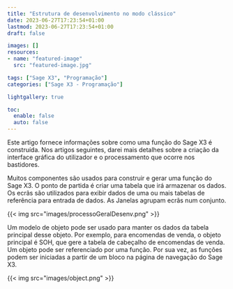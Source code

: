 ```yaml
---
title: "Estrutura de desenvolvimento no modo clássico"
date: 2023-06-27T17:23:54+01:00
lastmod: 2023-06-27T17:23:54+01:00
draft: false

images: []
resources:
- name: "featured-image"
  src: "featured-image.jpg"

tags: ["Sage X3", "Programação"]
categories: ["Sage X3 - Programação"]

lightgallery: true

toc:
  enable: false
  auto: false
---
```

Este artigo fornece informações sobre como uma função do Sage X3 é construída. Nos artigos seguintes, darei mais detalhes sobre a criação da interface gráfica do utilizador e o processamento que ocorre nos bastidores.

Muitos componentes são usados para construir e gerar uma função do Sage X3. O ponto de partida é criar uma tabela que irá armazenar os dados. Os ecrãs são utilizados para exibir dados de uma ou mais tabelas de referência para entrada de dados. As Janelas agrupam ecrãs num conjunto.

{{< img src="images/processoGeralDesenv.png" >}}

Um modelo de objeto pode ser usado para manter os dados da tabela principal desse objeto. Por exemplo, para encomendas de venda, o objeto principal é SOH, que gere a tabela de cabeçalho de encomendas de venda. Um objeto pode ser referenciado por uma função. Por sua vez, as funções podem ser iniciadas a partir de um bloco na página de navegação do Sage X3.

{{< img src="images/object.png" >}}